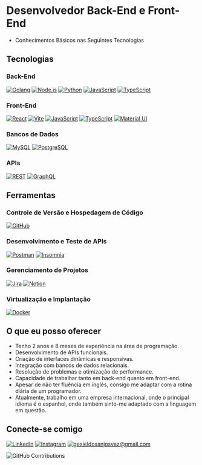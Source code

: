 
# Desenvolvedor Back-End e Front-End 
- Conhecimentos Básicos nas Seguintes Tecnologias

## Tecnologias

### Back-End
[![Golang](https://img.shields.io/badge/-Golang-00ADD8?logo=go&logoColor=white)](https://golang.org/)
[![Node.js](https://img.shields.io/badge/-Node.js-339933?logo=node.js&logoColor=white)](https://nodejs.org/)
[![Python](https://img.shields.io/badge/-Python-FFD43B?logo=python&logoColor=306998)](https://www.python.org/)
[![JavaScript](https://img.shields.io/badge/-JavaScript-F7DF1E?logo=javascript&logoColor=black)](https://www.javascript.com/)
[![TypeScript](https://img.shields.io/badge/-TypeScript-007ACC?logo=typescript&logoColor=white)](https://www.typescriptlang.org/)

### Front-End
[![React](https://img.shields.io/badge/-React-61DAFB?logo=react&logoColor=white)](https://reactjs.org/)
[![Vite](https://img.shields.io/badge/-Vite-646CFF?logo=vite&logoColor=white)](https://vitejs.dev/)
[![JavaScript](https://img.shields.io/badge/-JavaScript-F7DF1E?logo=javascript&logoColor=black)](https://www.javascript.com/)
[![TypeScript](https://img.shields.io/badge/-TypeScript-007ACC?logo=typescript&logoColor=white)](https://www.typescriptlang.org/)
[![Material UI](https://img.shields.io/badge/-Material%20UI-0081CB?logo=material-ui&logoColor=white)](https://mui.com/)

### Bancos de Dados
[![MySQL](https://img.shields.io/badge/-MySQL-4479A1?logo=mysql&logoColor=white)](https://www.mysql.com/)
[![PostgreSQL](https://img.shields.io/badge/-PostgreSQL-336791?logo=postgresql&logoColor=white)](https://www.postgresql.org/)

### APIs
[![REST](https://img.shields.io/badge/-REST-FF6C37?logo=rest&logoColor=white)](https://restfulapi.net/)
[![GraphQL](https://img.shields.io/badge/-GraphQL-E10098?logo=graphql&logoColor=white)](https://graphql.org/)

## Ferramentas

### Controle de Versão e Hospedagem de Código
[![GitHub](https://img.shields.io/badge/-GitHub-181717?logo=github&logoColor=white)](https://github.com/)

### Desenvolvimento e Teste de APIs
[![Postman](https://img.shields.io/badge/-Postman-FF6C37?logo=postman&logoColor=white)](https://www.postman.com/)
[![Insomnia](https://img.shields.io/badge/-Insomnia-4000BF?logo=insomnia&logoColor=white)](https://insomnia.rest/)

### Gerenciamento de Projetos
[![Jira](https://img.shields.io/badge/-Jira-0052CC?logo=jira&logoColor=white)](https://www.atlassian.com/software/jira)
[![Notion](https://img.shields.io/badge/-Notion-000000?logo=notion&logoColor=white)](https://www.notion.so/)

### Virtualização e Implantação
[![Docker](https://img.shields.io/badge/-Docker-2496ED?logo=docker&logoColor=white)](https://www.docker.com/)

## O que eu posso oferecer

- Tenho 2 anos e 8 meses de experiência na área de programação.
- Desenvolvimento de APIs funcionais.
- Criação de interfaces dinâmicas e responsivas.
- Integração com bancos de dados relacionais.
- Resolução de problemas e otimização de performance.
- Capacidade de trabalhar tanto em back-end quanto em front-end.
- Apesar de não ter fluência em inglês, consigo me adaptar com a rotina diária de um programador.
- Atualmente, trabalho em uma empresa internacional, onde o principal idioma é o espanhol, onde também sinto-me adaptado com a linguagem em questão.

## Conecte-se comigo

[![LinkedIn](https://img.shields.io/badge/LinkedIn-FFF?style=for-the-badge&logo=linkedin&logoColor=0E76A8)](https://www.linkedin.com/in/gesiel-vaz) [![Instagram](https://img.shields.io/badge/Instagram-FFF?style=for-the-badge&logo=instagram&logoColor=0E76A8)](https://www.instagram.com/gesiel_vaz/) [![gesieldosanjosvaz@gmail.com](https://img.shields.io/badge/-gesieldosanjosvaz@gmail.com-FFF?style=for-the-badge&logo=gmail&logoColor=EA4335)](mailto:gesieldosanjosvaz@gmail.com)

![GitHub Contributions](https://github-readme-streak-stats.herokuapp.com/?user=gesielvaz&theme=radical&hide_border=true)
